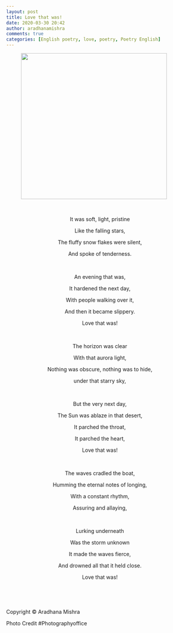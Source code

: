 ```yaml
---
layout: post
title: Love that was!
date: 2020-03-30 20:42
author: aradhanamishra
comments: true
categories: [English poetry, love, poetry, Poetry English]
---
```

<p></p>

<!-- wp:image {"align":"center","id":1130,"width":392,"height":392,"sizeSlug":"large"} -->
</p>
<figure><img src="http://www.aradhanamishra.com/wp-content/uploads/2020/03/love-that-was.jpg" alt="" width="392" height="392" /></figure>
<p>
<!-- /wp:image -->

<!-- wp:paragraph -->
</p>
<p> </p>
<p>
<!-- /wp:paragraph -->

<!-- wp:paragraph {"align":"center","textColor":"vivid-red","fontSize":"medium"} -->
</p>
<p style="text-align: center;">It was soft, light, pristine</p>
<p style="text-align: center;">Like the falling stars,</p>
<p>
<!-- /wp:paragraph -->

<!-- wp:paragraph {"align":"center","textColor":"vivid-red","fontSize":"medium"} -->
<p class="has-text-color has-text-align-center has-medium-font-size has-vivid-red-color"></p>
<!-- /wp:paragraph -->

<!-- wp:paragraph {"align":"center","textColor":"vivid-red","fontSize":"medium"} -->
</p>
<p style="text-align: center;">The fluffy snow flakes were silent,</p>
<p>
<!-- /wp:paragraph -->

<!-- wp:paragraph {"align":"center","textColor":"vivid-red","fontSize":"medium"} -->
</p>
<p style="text-align: center;">And spoke of tenderness.</p>
<p> </p>
<p>
<!-- /wp:paragraph -->

<!-- wp:paragraph -->
<p></p>
<!-- /wp:paragraph -->

<!-- wp:paragraph {"align":"center","textColor":"vivid-red","fontSize":"medium"} -->
</p>
<p style="text-align: center;">An evening that was,</p>
<p>
<!-- /wp:paragraph -->

<!-- wp:paragraph {"align":"center","textColor":"vivid-red","fontSize":"medium"} -->
</p>
<p style="text-align: center;">It hardened the next day,</p>
<p>
<!-- /wp:paragraph -->

<!-- wp:paragraph {"align":"center","textColor":"vivid-red","fontSize":"medium"} -->
</p>
<p style="text-align: center;">With people walking over it,</p>
<p>
<!-- /wp:paragraph -->

<!-- wp:paragraph {"align":"center","textColor":"vivid-red","fontSize":"medium"} -->
</p>
<p style="text-align: center;">And then it became slippery.</p>
<p>
<!-- /wp:paragraph -->

<!-- wp:paragraph {"align":"center","textColor":"vivid-red","fontSize":"medium"} -->
</p>
<p style="text-align: center;">Love that was!</p>
<p>
<!-- /wp:paragraph -->

<!-- wp:paragraph -->
</p>
<p style="text-align: center;"> </p>
<p>
<!-- /wp:paragraph -->

<!-- wp:paragraph {"align":"center","textColor":"vivid-red","fontSize":"medium"} -->
</p>
<p style="text-align: center;">The horizon was clear</p>
<p>
<!-- /wp:paragraph -->

<!-- wp:paragraph {"align":"center","textColor":"vivid-red","fontSize":"medium"} -->
</p>
<p style="text-align: center;">With that aurora light,</p>
<p>
<!-- /wp:paragraph -->

<!-- wp:paragraph {"align":"center","textColor":"vivid-red","fontSize":"medium"} -->
</p>
<p style="text-align: center;">Nothing was obscure, nothing was to hide,</p>
<p>
<!-- /wp:paragraph -->

<!-- wp:paragraph {"align":"center","textColor":"vivid-red","fontSize":"medium"} -->
<p class="has-text-color has-text-align-center has-medium-font-size has-vivid-red-color"></p>
<!-- /wp:paragraph -->

<!-- wp:paragraph -->
<p></p>
<!-- /wp:paragraph -->

<!-- wp:paragraph {"align":"center","textColor":"vivid-red","fontSize":"medium"} -->
</p>
<p style="text-align: center;">under that starry sky,</p>
<p style="text-align: center;"> </p>
<p>
<!-- /wp:paragraph -->

<!-- wp:paragraph {"align":"center","textColor":"vivid-red","fontSize":"medium"} -->
</p>
<p style="text-align: center;">But the very next day,</p>
<p>
<!-- /wp:paragraph -->

<!-- wp:paragraph {"align":"center","textColor":"vivid-red","fontSize":"medium"} -->
</p>
<p style="text-align: center;">The Sun was ablaze in that desert,</p>
<p>
<!-- /wp:paragraph -->

<!-- wp:paragraph {"align":"center","textColor":"vivid-red","fontSize":"medium"} -->
</p>
<p style="text-align: center;">It parched the throat,</p>
<p>
<!-- /wp:paragraph -->

<!-- wp:paragraph {"align":"center","textColor":"vivid-red","fontSize":"medium"} -->
</p>
<p style="text-align: center;">It parched the heart,</p>
<p>
<!-- /wp:paragraph -->

<!-- wp:paragraph {"align":"center","textColor":"vivid-red","fontSize":"medium"} -->
</p>
<p style="text-align: center;">Love that was!</p>
<p>
<!-- /wp:paragraph -->

<!-- wp:paragraph -->
</p>
<p style="text-align: center;"> </p>
<p>
<!-- /wp:paragraph -->

<!-- wp:paragraph {"align":"center","textColor":"vivid-red","fontSize":"medium"} -->
</p>
<p style="text-align: center;">The waves cradled the boat,</p>
<p>
<!-- /wp:paragraph -->

<!-- wp:paragraph {"align":"center","textColor":"vivid-red","fontSize":"medium"} -->
</p>
<p style="text-align: center;">Humming the eternal notes of longing,</p>
<p>
<!-- /wp:paragraph -->

<!-- wp:paragraph {"align":"center","textColor":"vivid-red","fontSize":"medium"} -->
</p>
<p style="text-align: center;">With a constant rhythm,</p>
<p>
<!-- /wp:paragraph -->

<!-- wp:paragraph {"align":"center","textColor":"vivid-red","fontSize":"medium"} -->
</p>
<p style="text-align: center;">Assuring and allaying,</p>
<p>
<!-- /wp:paragraph -->

<!-- wp:paragraph {"textColor":"vivid-red"} -->
</p>
<p style="text-align: center;"> </p>
<p>
<!-- /wp:paragraph -->

<!-- wp:paragraph {"align":"center","textColor":"vivid-red","fontSize":"medium"} -->
</p>
<p style="text-align: center;">Lurking underneath</p>
<p>
<!-- /wp:paragraph -->

<!-- wp:paragraph {"align":"center","textColor":"vivid-red","fontSize":"medium"} -->
</p>
<p style="text-align: center;">Was the storm unknown</p>
<p>
<!-- /wp:paragraph -->

<!-- wp:paragraph {"align":"center","textColor":"vivid-red","fontSize":"medium"} -->
</p>
<p style="text-align: center;">It made the waves fierce,</p>
<p>
<!-- /wp:paragraph -->

<!-- wp:paragraph {"align":"center","textColor":"vivid-red","fontSize":"medium"} -->
</p>
<p style="text-align: center;">And drowned all that it held close.</p>
<p>
<!-- /wp:paragraph -->

<!-- wp:paragraph {"align":"center","textColor":"vivid-red","fontSize":"medium"} -->
</p>
<p style="text-align: center;">Love that was!</p>
<p>
<!-- /wp:paragraph -->

<!-- wp:paragraph -->
</p>
<p style="text-align: center;"> </p>
<p>
<!-- /wp:paragraph -->

<!-- wp:paragraph -->
</p>
<p style="text-align: center;"> </p>
<p>
<!-- /wp:paragraph -->

<!-- wp:paragraph {"textColor":"vivid-red"} -->
</p>
<p>Copyright © Aradhana Mishra</p>
<p>
<!-- /wp:paragraph -->

<!-- wp:paragraph {"textColor":"vivid-red","fontSize":"normal"} -->
</p>
<p>Photo Credit #Photographyoffice</p>
<p>
<!-- /wp:paragraph -->

<p></p>
